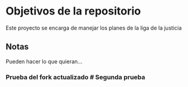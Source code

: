 # Objetivos de la repositorio

Este proyecto se encarga de manejar los planes de la liga de la justicia


## Notas
Pueden hacer lo que quieran...

### Prueba del fork actualizado # Segunda prueba

